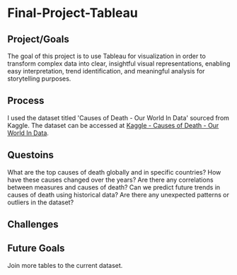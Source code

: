 # Final-Project-Tableau

## Project/Goals
The goal of this project is to use Tableau for visualization in order to transform complex data into clear, insightful visual representations, enabling easy interpretation, trend identification, and meaningful analysis for storytelling purposes.

## Process
I used the dataset titled 'Causes of Death - Our World In Data' sourced from Kaggle. The dataset can be accessed at [Kaggle - Causes of Death - Our World In Data](https://www.kaggle.com/datasets/ivanchvez/causes-of-death-our-world-in-data?resource=download).


## Questoins 
What are the top causes of death globally and in specific countries?
How have these causes changed over the years?
Are there any correlations between measures and causes of death? 
Can we predict future trends in causes of death using historical data?
Are there any unexpected patterns or outliers in the dataset? 


## Challenges 


## Future Goals
Join more tables to the current dataset. 
